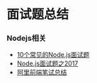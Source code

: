 # 面试题总结

### Nodejs相关

* [10个常见的Node.js面试题](http://wwsun.github.io/posts/nodejs-interview-questions.html)
* [Node.js面试题之2017](https://segmentfault.com/a/1190000009009792)
* [阿里前端笔试总结](https://mp.weixin.qq.com/s?__biz=MzAwNDcyNjI3OA==&mid=2650839918&idx=1&sn=1a3e5a3f1896772d9b2996f627da50ac&chksm=80d3b007b7a43911bf078aefdc487e081b2e06fbbb4e2545c8673b8c8bde717b9208768f2bc0&scene=0&key=2365cfbc9d20554b99450658698561cb61e1b7c3322530f53eacda72f74c0ba17ecf1d3bfc9613423e43e8aa2756f89110b55b8936a1b97cb325e82620337f149441f9c09fc9561b83cbba59bf68baa0&ascene=0&uin=MTEyODM3MjU%3D&devicetype=iMac+MacBookPro11%2C4+OSX+OSX+10.12.3+build(16D32)&version=12020110&nettype=WIFI&fontScale=100&pass_ticket=cjIzZjQqZDwTsQtcFX6wCjV%2Fa3DhhlI8YCUkJzwCN7o%3D)